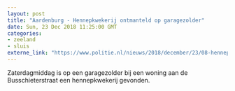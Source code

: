 ```yaml
---
layout: post
title: "Aardenburg - Hennepkwekerij ontmanteld op garagezolder"
date: Sun, 23 Dec 2018 11:25:00 GMT
categories: 
- zeeland 
- sluis 
externe_link: "https://www.politie.nl/nieuws/2018/december/23/08-hennepkwekerij-ontmanteld-op-garagezolder.html"
---
```


Zaterdagmiddag is op een garagezolder bij een woning aan de Busschieterstraat een hennepkwekerij gevonden.
